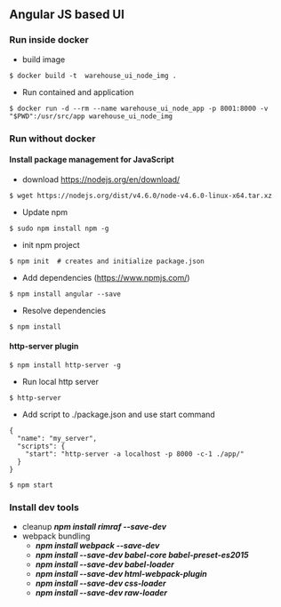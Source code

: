 ## Angular JS  based UI 

### Run inside docker
* build image
```
$ docker build -t  warehouse_ui_node_img . 
```
* Run contained and application
```
$ docker run -d --rm --name warehouse_ui_node_app -p 8001:8000 -v "$PWD":/usr/src/app warehouse_ui_node_img
```

### Run without docker

#### Install package management for JavaScript
* download https://nodejs.org/en/download/
```
$ wget https://nodejs.org/dist/v4.6.0/node-v4.6.0-linux-x64.tar.xz
```
* Update npm
```
$ sudo npm install npm -g
```
* init npm project
```
$ npm init  # creates and initialize package.json
```
* Add dependencies (https://www.npmjs.com/)
```
$ npm install angular --save
```
* Resolve dependencies
```
$ npm install
```

#### http-server plugin
```
$ npm install http-server -g
```
* Run local http server 
```
$ http-server
```
* Add script to ./package.json and use start command
```
{
  "name": "my_server",
  "scripts": {
    "start": "http-server -a localhost -p 8000 -c-1 ./app/"
  }
}

$ npm start
```

### Install dev tools
* cleanup ***npm install rimraf --save-dev***
* webpack bundling 
    * ***npm install webpack --save-dev***
    * ***npm install --save-dev babel-core babel-preset-es2015***
    * ***npm install --save-dev babel-loader*** 
    * ***npm install --save-dev html-webpack-plugin***
    * ***npm install --save-dev css-loader***
    * ***npm install --save-dev raw-loader***
